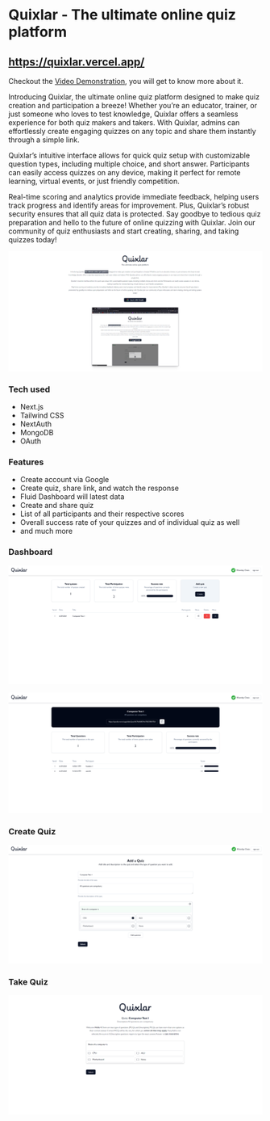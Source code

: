 # Quixlar - The ultimate online quiz platform

## <https://quixlar.vercel.app/>

Checkout the [Video Demonstration](https://youtu.be/hTJgP6wV5pY), you will get to know more about it.

Introducing Quixlar, the ultimate online quiz platform designed to make quiz creation and participation a breeze! Whether you’re an educator, trainer, or just someone who loves to test knowledge, Quixlar offers a seamless experience for both quiz makers and takers. With Quixlar, admins can effortlessly create engaging quizzes on any topic and share them instantly through a simple link.

Quixlar’s intuitive interface allows for quick quiz setup with customizable question types, including multiple choice, and short answer. Participants can easily access quizzes on any device, making it perfect for remote learning, virtual events, or just friendly competition.

Real-time scoring and analytics provide immediate feedback, helping users track progress and identify areas for improvement. Plus, Quixlar’s robust security ensures that all quiz data is protected. Say goodbye to tedious quiz preparation and hello to the future of online quizzing with Quixlar. Join our community of quiz enthusiasts and start creating, sharing, and taking quizzes today!

![Hero](https://raw.githubusercontent.com/OvaisKhanday/Markdowns/main/quixlar/hero-1.png)

### Tech used

- Next.js
- Tailwind CSS
- NextAuth
- MongoDB
- OAuth

### Features

- Create account via Google
- Create quiz, share link, and watch the response
- Fluid Dashboard will latest data
- Create and share quiz
- List of all participants and their respective scores
- Overall success rate of your quizzes and of individual quiz as well
- and much more

### Dashboard

![Dashboard](https://raw.githubusercontent.com/OvaisKhanday/Markdowns/main/quixlar/dashboard-1.png)

![Dashboard](https://raw.githubusercontent.com/OvaisKhanday/Markdowns/main/quixlar/dashboard-2.png)

### Create Quiz

![Create Quiz](https://raw.githubusercontent.com/OvaisKhanday/Markdowns/main/quixlar/create-quiz-1.png)

### Take Quiz

![Take Quiz](https://raw.githubusercontent.com/OvaisKhanday/Markdowns/main/quixlar/take-quiz-1.png)
